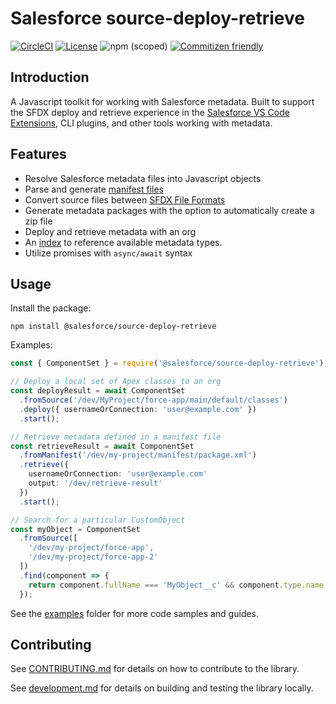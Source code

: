 # Salesforce source-deploy-retrieve

[![CircleCI](https://circleci.com/gh/forcedotcom/source-deploy-retrieve.svg?style=svg&circle-token=8cab4c48eb81996544b9fa3dfa29e6734376b73f)](https://circleci.com/gh/forcedotcom/source-deploy-retrieve)
[![License](https://img.shields.io/badge/License-BSD%203--Clause-blue.svg)](https://opensource.org/licenses/BSD-3-Clause)
![npm (scoped)](https://img.shields.io/npm/v/@salesforce/source-deploy-retrieve)
[![Commitizen friendly](https://img.shields.io/badge/commitizen-friendly-brightgreen.svg)](http://commitizen.github.io/cz-cli/)

## Introduction

A Javascript toolkit for working with Salesforce metadata. Built to support the SFDX deploy and retrieve experience in the [Salesforce VS Code Extensions](https://github.com/forcedotcom/salesforcedx-vscode), CLI plugins, and other tools working with metadata.

## Features

- Resolve Salesforce metadata files into Javascript objects
- Parse and generate [manifest files](https://trailhead.salesforce.com/en/content/learn/modules/package-xml/package-xml-adventure)
- Convert source files between [SFDX File Formats](https://developer.salesforce.com/docs/atlas.en-us.sfdx_dev.meta/sfdx_dev/sfdx_dev_source_file_format.htm)
- Generate metadata packages with the option to automatically create a zip file
- Deploy and retrieve metadata with an org
- An [index](./src/registry/registry.json) to reference available metadata types.
- Utilize promises with `async/await` syntax

## Usage

Install the package:

```
npm install @salesforce/source-deploy-retrieve
```

Examples:

```typescript
const { ComponentSet } = require('@salesforce/source-deploy-retrieve');

// Deploy a local set of Apex classes to an org
const deployResult = await ComponentSet
  .fromSource('/dev/MyProject/force-app/main/default/classes')
  .deploy({ usernameOrConnection: 'user@example.com' })
  .start();

// Retrieve metadata defined in a manifest file
const retrieveResult = await ComponentSet
  .fromManifest('/dev/my-project/manifest/package.xml')
  .retrieve({
    usernameOrConnection: 'user@example.com'
    output: '/dev/retrieve-result'
  })
  .start();

// Search for a particular CustomObject
const myObject = ComponentSet
  .fromSource([
    '/dev/my-project/force-app',
    '/dev/my-project/force-app-2'
  ])
  .find(component => {
    return component.fullName === 'MyObject__c' && component.type.name === 'CustomObject')
  });
```

See the [examples]('examples/') folder for more code samples and guides.

## Contributing

See [CONTRIBUTING.md](./CONTRIBUTING.md) for details on how to contribute to the library.

See [development.md](./contributing/development.md) for details on building and testing the library locally.